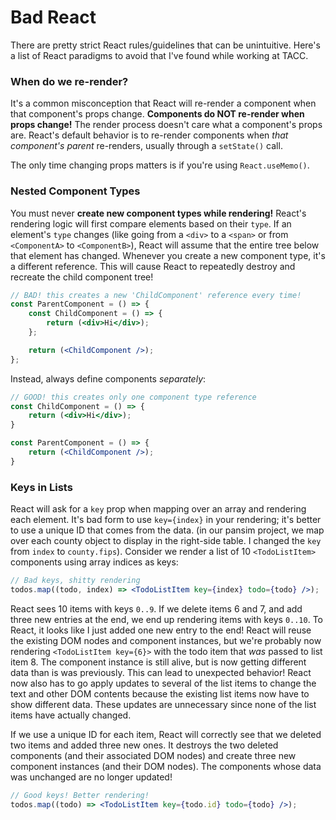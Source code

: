 # Bad React
There are pretty strict React rules/guidelines that can be unintuitive. Here's a list of React paradigms to avoid that I've found while working at TACC.

### When do we re-render?
It's a common misconception that React will re-render a component when that component's props change. **Components do NOT re-render when props change!** The render process doesn't care what a component's props are. React's default behavior is to re-render components when *that component's parent* re-renders, usually through a `setState()` call.

The only time changing props matters is if you're using `React.useMemo()`.

### Nested Component Types
You must never **create new component types while rendering!** React's rendering logic will first compare elements based on their `type`. If an element's `type` changes (like going from a `<div>` to a `<span>` or from `<ComponentA>` to `<ComponentB>`), React will assume that the entire tree below that element has changed.
Whenever you create a new component type, it's a different reference. This will cause React to repeatedly destroy and recreate the child component tree!
```jsx
// BAD! this creates a new 'ChildComponent' reference every time!
const ParentComponent = () => {
	const ChildComponent = () => {
		return (<div>Hi</div>);
	};

	return (<ChildComponent />);
};
```
Instead, always define components *separately*:
```jsx
// GOOD! this creates only one component type reference
const ChildComponent = () => {
	return (<div>Hi</div>);
}

const ParentComponent = () => {
	return (<ChildComponent />);
}
```

### Keys in Lists
React will ask for a `key` prop when mapping over an array and rendering each element. It's bad form to use `key={index}` in your rendering; it's better to use a unique ID that comes from the data. (in our pansim project, we map over each county object to display in the right-side table. I changed the `key` from `index` to `county.fips`).
Consider we render a list of 10 `<TodoListItem>` components using array indices as keys:
```jsx
// Bad keys, shitty rendering
todos.map((todo, index) => <TodoListItem key={index} todo={todo} />);
```
React sees 10 items with keys `0..9`. If we delete items 6 and 7, and add three new entries at the end, we end up rendering items with keys `0..10`. To React, it looks like I just added one new entry to the end! React will reuse the existing DOM nodes and component instances, but we're probably now rendering `<TodoListItem key={6}>` with the todo item that *was* passed to list item 8. The component instance is still alive, but is now getting different data than is was previously. This can lead to unexpected behavior!
React now also has to go apply updates to several of the list items to change the text and other DOM contents because the existing list items now have to show different data. These updates are unnecessary since none of the list items have actually changed.

If we use a unique ID for each item, React will correctly see that we deleted two items and added three new ones. It destroys the two deleted components (and their associated DOM nodes) and create three new component instances (and their DOM nodes). The components whose data was unchanged are no longer updated!
```jsx
// Good keys! Better rendering!
todos.map((todo) => <TodoListItem key={todo.id} todo={todo} />);
```
